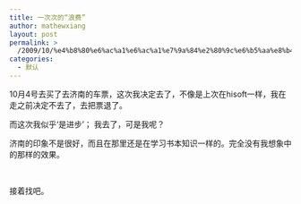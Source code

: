 ```yaml
---
title: 一次次的“浪费”
author: mathewxiang
layout: post
permalink: >
  /2009/10/%e4%b8%80%e6%ac%a1%e6%ac%a1%e7%9a%84%e2%80%9c%e6%b5%aa%e8%b4%b9%e2%80%9d/
categories:
  - 默认
---
```

10月4号去买了去济南的车票，这次我决定去了，不像是上次在hisoft一样，我在走之前决定不去了，去把票退了。

而这次我似乎‘是进步’； 我去了，可是我呢？

济南的印象不是很好，而且在那里还是在学习书本知识一样的。完全没有我想象中的那样的效果。

 

接着找吧。

 